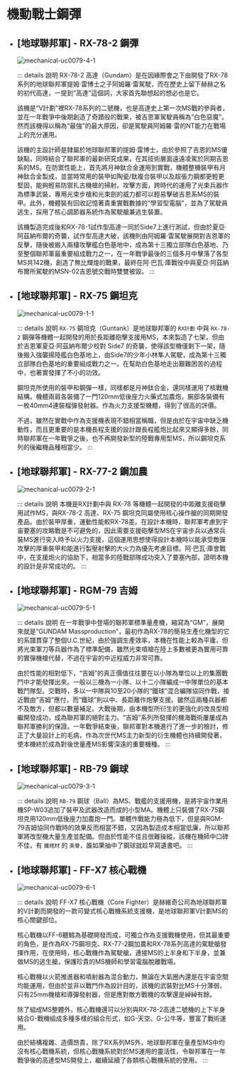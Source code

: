 # 機動戰士鋼彈
  - ## [地球聯邦軍] - RX-78-2 鋼彈
    ![mechanical-uc0079-4-1](/images/mechanical/uc0079-tv/mechanical-uc0079-4-1.jpg)

    ::: details 說明
    RX-78-2 高達（Gundam）是在因緣際會之下由開發了RX-78系列的地球聯邦軍提姆·雷博士之子阿姆羅·雷駕駛，而在歷史上留下赫赫之名的初代高達，一提到“高達”這個詞，大家首先聯想起的想必也是它。

    該機是“V計劃”裡RX-78系列的二號機，也是高達史上第一次MS戰的參與者，並在一年戰爭中後期創造了奇蹟般的戰果，被吉恩軍駕駛員稱為“白色惡魔”。然而該機得以稱為“最強”的最大原因，卻是駕駛員阿姆羅·雷的NT能力在戰場上的充分運用。

    該機的主設計師是隸屬於地球聯邦軍的提姆·雷博士，由於參照了吉恩的MS優缺點，同時結合了聯邦軍的最新研究成果，在其技術層面遠遠凌駕於同期吉恩系的MS。在防禦性能上，首先將月神鈦合金運用到實戰，機體整機裝甲有月神鈦合金製成，並當時常用的裝甲如陶瓷/鈦複合裝甲以及超張力鋼都更輕更堅固，能夠輕易防禦扎古機槍的掃射。攻擊方面，跨時代的運用了光束兵器作為標準武裝，專用光束步槍和光束劍的威力都可以輕易擊破吉恩系MS的裝甲。此外，機體裝有回收記憶著貴重實戰數據的“學習型電腦”，並為了駕駛員逃生，採用了核心調節器系統作為駕駛艙兼逃生裝置。

    該機製造完成後和RX-78-1試作型高達一同於Side7上進行測試，但由於夏亞·阿茲納布爾的奇襲，試作型高達大破，該機則由阿姆羅·雷駕駛展開對吉恩軍的反擊，隨後被搬入兩棲攻擊艦白色基地中，成為第十三獨立部隊白色基地、乃至整個聯邦軍最重要組成戰力之一，在一年戰爭最後的三個多月中擊落了各型MS共142機，創造了無比輝煌的戰果，最終在阿·巴瓦·庫戰役中與夏亞·阿茲納布爾所駕駛的MSN-02吉恩號交戰時雙雙被毀。
    :::

  - ## [地球聯邦軍] - RX-75 鋼坦克
    ![mechanical-uc0079-1-1](/images/mechanical/uc0079-tv/mechanical-uc0079-1-1.jpg)
    
    ::: details 說明
    `RX-75` 鋼坦克（Guntank）是地球聯邦軍的 `RX計劃` 中與 `RX-78-2` 鋼彈等機體一起開發的用於長距離砲擊支援用MS，本來製造了七架，但由於吉恩軍夏亞·阿茲納布爾少校對 Side7 的奇襲，使得該型機僅剩下一架，隨後搬入強襲揚陸艦白色基地上，由Side7的少年小林隼人駕駛，成為第十三獨立部隊白色基地的重要組成戰力之一。在幫助白色基地走出艱難困苦的過程中，也著實發揮了不小的功效。

    鋼坦克所使用的裝甲和鋼彈一樣，同樣都是月神鈦合金，還同樣運用了核戰機結構。機體兩肩各裝備了一門120mm低後座力火藥式加農炮，腕部各裝備有一枚40mm4連裝榴彈發射器。作為火力支援型機體，得到了很高的評價。

    不過，雖然在實戰中作為支援機表現不錯相當稱職，但是由於在宇宙中缺乏機動性，而且更重要的是本機長程支援的設計跟長程艦炮比起來又顯得多餘，同時聯邦軍在一年戰爭之後，也不再開發新型的陸戰專用型MS，所以鋼坦克系列的後繼機品種相當少。
    :::
    
    <!-- ::: details 相關模型
    ![mechanical-uc0079-1-2](/images/mechanical/uc0079-tv/mechanical-uc0079-1-2.jpg)
    ![mechanical-uc0079-1-3](/images/mechanical/uc0079-tv/mechanical-uc0079-1-3.jpeg)
    ::: -->

  - ## [地球聯邦軍] - RX-77-2 鋼加農
    ![mechanical-uc0079-2-1](/images/mechanical/uc0079-tv/mechanical-uc0079-2-1.jpg)

    ::: details 說明
    本機是RX計劃中與 RX-78 等機體一起開發的中距離支援砲擊用試作MS，與RX-78-2 高達、RX-75 鋼坦克同屬使用核心操作艙的同期開發產品。由於裝甲厚重，運動性能較RX-78差。在設計本機時，聯邦軍考慮到宇宙要塞的攻略戰是不可避免的，因此需要支援砲擊型MS在宇宙步兵以通常兵裝MS進行突入時予以火力支援，這個運用思想使得設計本機時以能承受敵彈攻擊的厚重裝甲和能進行製壓射擊的大火力為優先考慮目標。阿·巴瓦·庫會戰中，在支援炮火的協助下，相當多的陸戰部隊成功突入了要塞內部，證明本機的設計是非常成功的。
    :::

    <!-- ::: details 相關模型
    ![mechanical-uc0079-2-2](/images/mechanical/uc0079-tv/mechanical-uc0079-2-2.jpg)
    ![mechanical-uc0079-2-3](/images/mechanical/uc0079-tv/mechanical-uc0079-2-3.jpg)
    ::: -->

  - ## [地球聯邦軍] - RGM-79 吉姆
    ![mechanical-uc0079-5-1](/images/mechanical/uc0079-tv/mechanical-uc0079-5-1.jpg)

    ::: details 說明
    在一年戰爭中登場的聯邦軍標準量產機，縮寫為“GM”，展開來就是“GUNDAM Massproduction”，最初作為RX-78的簡易生產化機型的它的系譜貫穿了整個U.C.世紀，由於強調生產效率，本機在性能上較為平庸，但將光束軍刀等兵器作為了標準配備，雖然光束噴槍在陸上多數被更為實用可靠的實彈機槍代替，不過在宇宙的中近程威力非常可靠。

    由於性能的相對低下，“吉姆”的真正價值往往要在以小隊為單位以上的集團戰鬥中才能發揮出來。一般以三機為一小隊、以十二小隊編成一中隊單位的基本戰鬥隊型。交戰時，多以一中隊與10至20小隊的“鐵球”混合編隊協同作戰，接近戰由“吉姆”應付，而“鐵球”則以中、長距離作炮擊支援。雖然這兩種兵器都不及敵方，但都以數量補足。大戰後期，由本機型所衍生的更強化的改良型相繼開發成功，成為聯邦軍的絕對主力。“吉姆”系列所發揮的機海戰術屢屢成為聯邦軍勝利的保證。一年戰爭結束後，聯邦軍對本機進行了進一步的檢討，修正了大量設計上的毛病，作為次世代MS主力新型的衍生機體也持續開發著，使本機終於成為對後世量產MS影響深遠的重要機種。
    :::

  - ## [地球聯邦軍] - RB-79 鋼球
    ![mechanical-uc0079-3-1](/images/mechanical/uc0079-tv/mechanical-uc0079-3-1.jpg)

    ::: details 說明
    `RB-79` 鋼球（Ball）為MS、戰艦的支援用機，是將宇宙作業用機SP-W03追加了裝甲及武器改造而成的小型MA。機體上只裝備了RX-75鋼坦克用120mm低後座力加農炮一門。單體作戰能力極為低下，但是與RGM-79吉姆協同作戰時的效果反而相當不錯，又因為製造成本相當低廉，所以聯邦軍將改型機大量生產並配備。但由於性能不佳且很難操縱，該機在機師中口碑不佳，有 `鐵棺材` 的 `美譽`，誰如果抽中了鋼球就趁早寫遺書吧。
    :::

    <!-- ::: details 相關模型
    ![mechanical-uc0079-3-2](/images/mechanical/uc0079-tv/mechanical-uc0079-3-2.jpg)
    ![mechanical-uc0079-3-3](/images/mechanical/uc0079-tv/mechanical-uc0079-3-3.jpeg)
    ::: -->

  - ## [地球聯邦軍] - FF-X7 核心戰機
    ![mechanical-uc0079-6-1](/images/mechanical/uc0079-tv/mechanical-uc0079-6-1.jpg)

    ::: details 說明
    FF-X7 核心戰機（Core Fighter）是赫維奇公司為地球聯邦軍的V計劃而開發的一款可變式核心戰機系統支援機，是地球聯邦軍V計劃MS的核心關鍵部位。

    核心戰機以FF-6聽鱈為基礎開發而成，可獨立作為支援戰機使用，但其最重要的角色，是作為RX-75鋼坦克、RX-77-2鋼加農和RX-78系列高達的駕駛艙發揮作用，在使用時，核心戰機作為駕駛艙，連接MS的上半身和下半身，並兼做MS的逃生艙，保護珍貴的MS機師和學習電腦脫離戰場。

    核心戰機以火箭推進器和噴射器為混合動力，無論在大氣圈內還是在宇宙空間均能運用，但由於並非以戰鬥作為設計目的，該機的武裝對比MS十分薄弱，只有25mm機槍和導彈發射器，但是應對敵方戰機的攻擊還是綽綽有餘。

    除了組成MS整體外，核心戰機還可以分別與RX-78-2高達二號機的上下半身結合G-戰機組成多種多樣的組合形式，如G-天空、G-公牛等，豐富了戰術運用。

    由於結構複雜、造價昂貴，除了RX系列MS外，地球聯邦軍在量產型MS中均沒有核心戰機系統，但核心戰機系統對於MS運用的靈活性，令聯邦軍在一年戰爭後的高達型MS開發上，繼續延續了各類核心戰機系統的使用。
    :::

  
  
  
  <!-- - ## [地球聯邦軍] - FF-X7G-Armor



  - ## [地球聯邦軍] - FF-X7-Bst核戰機

  - ## [地球聯邦軍] - G-戰機 G-Fighter

  - ## [地球聯邦軍] - G-卡烏 G-Bull

  - ## [地球聯邦軍] - G-空戰 G-Sky

  - ## [吉翁公國軍] - MS-05 A/B 薩克 I

  - ## [吉翁公國軍] - MS-06 薩克 II

  - ## [吉翁公國軍] - MS-06S 夏亞専用 薩克

  - ## [吉翁公國軍] - MS-07B 古夫

  - ## [吉翁公國軍] - MS-09 德姆

  - ## [吉翁公國軍] - MSM-07S 夏亞專用 茲寇克

  - ## [吉翁公國軍] - MSM-10 雙面茲寇克

  - ## [吉翁公國軍] - MSM-03 愛爾蘭茲寇克/葛克

  - ## [吉翁公國軍] - MS-14A 傑爾古格

  - ## [吉翁公國軍] - MS-14S/YMS-14 夏亞専用 傑爾古格

  - ## [吉翁公國軍] - MA-04X 薩克雷洛

  - ## [吉翁公國軍] - MA-05 比格羅

  - ## [吉翁公國軍] - MAM-07 格拉布羅

  - ## [吉翁公國軍] - MA-08 畢克·薩姆

  - ## [吉翁公國軍] - MAN-03 布勞·布羅

  - ## [吉翁公國軍] - MSM-04 亞凱

  - ## [吉翁公國軍] - MSM-07 茲寇克

  - ## [吉翁公國軍] - YMS-15 吉翁

  - ## [吉翁公國軍] - MAX-03 阿薩姆

  - ## [吉翁公國軍] - MAN-08 艾爾美斯

  - ## [吉翁公國軍] - MSN-02 吉翁號

  - ## [吉翁公國軍] - MS-09R 力奇．德姆 -->


